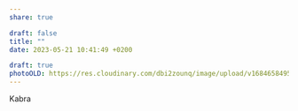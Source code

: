 ```yaml
---
share: true

draft: false
title: ""
date: 2023-05-21 10:41:49 +0200

draft: true
photoOLD: https://res.cloudinary.com/dbi2zounq/image/upload/v1684658495/ggirt5jkln8lwplnjju5.jpg
---
```


Kabra
